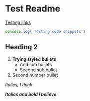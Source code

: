 # Test Readme
[Testing links](google.com)
```javascript
console.log('Testing code snippets')
```
## Heading 2
1. **Trying styled bullets**
    * And sub bullets
    * Second sub bullet
2. Second number bullet

*Italics, I think*

***Italics and bold I believe***